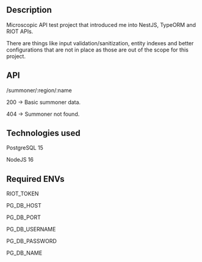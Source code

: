 ## Description

Microscopic API test project that introduced me into NestJS, TypeORM and RIOT APIs.

There are things like input validation/sanitization, entity indexes and better configurations that are not in place as those are
out of the scope for this project.

## API

/summoner/:region/:name

200 -> Basic summoner data.

404 -> Summoner not found.

## Technologies used

PostgreSQL 15

NodeJS 16

## Required ENVs

RIOT_TOKEN

PG_DB_HOST

PG_DB_PORT

PG_DB_USERNAME

PG_DB_PASSWORD

PG_DB_NAME
